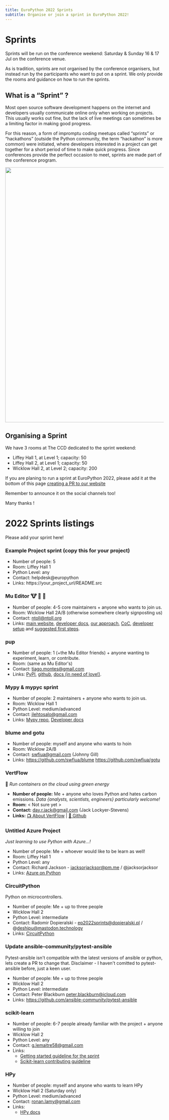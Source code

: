```yaml
---
title: EuroPython 2022 Sprints
subtitle: Organise or join a sprint in EuroPython 2022!
---
```

# Sprints #

Sprints will be run on the conference weekend: Saturday & Sunday 16 & 17 Jul on the conference venue.

As is tradition, sprints are not organised by the conference organisers, but instead run by the participants who want to put on a sprint. We only provide the rooms and guidance on how to run the sprints.


## What is a “Sprint” ?

Most open source software development happens on the internet and developers usually communicate online only when working on projects. This usually works out fine, but the lack of live meetings can sometimes be a limiting factor in making good progress.

For this reason, a form of impromptu coding meetups called “sprints” or “hackathons” (outside the Python community, the term “hackathon” is more common) were initiated, where developers interested in a project can get together for a short period of time to make quick progress. Since conferences provide the perfect occasion to meet, sprints are made part of the conference program.

<img src="/img/sprint_collection.png__2420x1619_q85_crop_subsampling-2_upscale.png" width="1210" height="808"   />


## Organising a Sprint

We have 3 rooms at The CCD dedicated to the sprint weekend:
- Liffey Hall 1, at Level 1; capacity: 50
- Liffey Hall 2, at Level 1; capacity: 50
- Wicklow Hall 2, at Level 2; capacity: 200

If you are planing to run a sprint at EuroPython 2022, please add it at the bottom of this page [creating a PR to our website](https://github.com/EuroPython/website/blob/main/data/pages-content/sprints.md)

Remember to announce it on the social channels too!

Many thanks !

# 2022 Sprints listings

<p> Please add your sprint here! </p>

### Example Project sprint (copy this for your project)

- Number of people: 5
- Room: Liffey Hall 1
- Python Level: any
- Contact: helpdesk@europython
- Links: https://your_project_url/README.src

### Mu Editor 🐮 🐍 🎉

- Number of people: 4-5 core maintainers + anyone who wants to join us.
- Room: Wicklow Hall 2A/B (otherwise somewhere clearly signposting us)
- Contact: ntoll@ntoll.org
- Links: [main website](https://codewith.mu), [developer docs](https://mu.readthedocs.io/en/latest/), [our approach](https://mu.readthedocs.io/en/latest/contributing.html), [CoC](https://mu.readthedocs.io/en/latest/code_of_conduct.html), [developer setup](https://mu.readthedocs.io/en/latest/setup.html) and [suggested first steps](https://mu.readthedocs.io/en/latest/first-steps.html).

### pup

- Number of people: 1 (+the Mu Editor friends) + anyone wanting to experiment, learn, or contribute.
- Room: (same as Mu Editor's)
- Contact: tiago.montes@gmail.com
- Links: [PyPI](https://pypi.org/project/pup/), [github](https://github.com/mu-editor/pup/), [docs (in need of love!)](https://pup.readthedocs.io/en/latest/).

### Mypy & mypyc sprint

- Number of people: 2 maintainers + anyone who wants to join us.
- Room: Wicklow Hall 1
- Python Level: medium/advanced
- Contact: jlehtosalo@gmail.com
- Links: [Mypy repo](https://github.com/python/mypy), [Developer docs](https://github.com/python/mypy/blob/master/CONTRIBUTING.md)

### blume and gotu

- Number of people: myself and anyone who wants to hoin
- Room:  Wicklow 2A/B
- Contact: swfiua@gmail.com (Johnny Gill)
- Links: https://github.com/swfiua/blume https://github.com/swfiua/gotu

### VertFlow
🌱 _Run containers on the cloud using green energy_
- **Number of people:** Me + anyone who loves Python and hates carbon emissions. _Data {analysts, scientists, engineers} particularly welcome!_
- **Room:**  < Not sure yet >
- **Contact:** day.r.jack@gmail.com (Jack Lockyer-Stevens)
- **Links:** [📺 About VertFlow](https://drive.google.com/file/d/1csuniWXVrOfDxJ1g1pFndpQWESf_uLin/view?usp=sharing) | [🐍 Github](https://github.com/ovotech/VertFlow)

### Untitled Azure Project

_Just learning to use Python with Azure...!_
- Number of people: Me + whoever would like to be learn as well!
- Room: Liffey Hall 1
- Python Level: any
- Contact: Richard Jackson - jacksorjacksor@pm.me / @jacksorjacksor
- Links: [Azure on Python](https://azure.microsoft.com/en-gb/develop/python)

### CircuitPython
Python on microcontrollers.
- Number of people: Me + up to three people
- Wicklow Hall 2
- Python Level: intermediate
- Contact: Radomir Dopieralski - ep2022sprints@dopieralski.pl / @deshipu@mastodon.technology
- Links: [CircuitPython](https://circuitpython.org)

### Update ansible-community/pytest-ansible
Pytest-ansible isn't compatible with the latest versions of ansible or python, lets create a PR to change that.
Disclaimer - I haven't comitted to pytest-ansible before, just a keen user. 
- Number of people: Me + up to three people
- Wicklow Hall 2
- Python Level: intermediate
- Contact: Peter Blackburn peter.blackburn@icloud.com
- Links: https://github.com/ansible-community/pytest-ansible

### scikit-learn

- Number of people: 6-7 people already familiar with the project + anyone willing to join
- Wicklow Hall 2
- Python Level: any
- Contact: g.lemaitre58@gmail.com
- Links:
    - [Getting started guideline for the sprint](https://github.com/scikit-learn-inria-fondation/EuroPython22)
    - [Scikit-learn contributing guideline](https://scikit-learn.org/stable/developers/contributing.html)

### HPy

- Number of people: myself and anyone who wants to learn HPy
- Wicklow Hall 2  (Saturday only)
- Python Level: medium/advanced
- Contact: ronan.lamy@gmail.com
- Links:
    - [HPy docs](https://docs.hpyproject.org/en/latest/)

